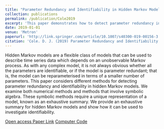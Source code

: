 ```yaml
---
title: "Parameter Redundancy and Identifiability in Hidden Markov Models"
collection: publications
permalink: /publication/Cole2019
excerpt: 'This paper demonstrates how to detect parameter redundancy in HMMs.'
date: 2019-01-01
venue: 'Metron'
paperurl: 'http://link.springer.com/article/10.1007/s40300-019-00156-3'
citation: 'Cole. D. J. (2019) Parameter Redundancy and Identifiability in Hidden Markov Models. Metron, 77'
---
```



Hidden Markov models are a flexible class of models that can be used to describe time series data which depends on an unobservable Markov process. 
As with any complex model, it is not always obvious whether all the parameters are identifiable, or if the model is parameter redundant; 
that is, the model can be reparameterised in terms of a smaller number of parameters. This paper considers different methods for detecting
parameter redundancy and identifiability in hidden Markov models. We examine both numerical methods and methods that involve symbolic algebra. 
These symbolic methods require a unique representation of a model, known as an exhaustive summary. We provide an exhaustive summary for hidden 
Markov models and show how it can be used to investigate identifiability.

<a href="http://link.springer.com/article/10.1007/s40300-019-00156-3">  Open access Paper Link</a> <a href="../files/HMMcode.zip">  Computer Code</a>
